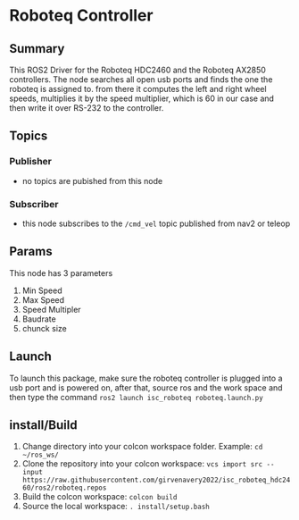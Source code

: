 # Roboteq Controller

## Summary

This ROS2 Driver for the Roboteq HDC2460 and the Roboteq AX2850 controllers. The node searches all open 
usb ports and finds the one the roboteq is assigned to. from there it computes the left and right wheel speeds, multiplies it by 
the speed multiplier, which is 60 in our case and then write it over RS-232 to the controller.

## Topics 

### Publisher

- no topics are pubished from this node

### Subscriber

- this node subscribes to the `/cmd_vel` topic published from nav2 or teleop

## Params 

This node has 3 parameters
 
 1. Min Speed
 2. Max Speed 
 3. Speed Multipler
 4. Baudrate 
 5. chunck size

## Launch 

To launch this package, make sure the roboteq controller is plugged into a usb port and is powered on, after that, 
source ros and the work space and then type the command `ros2 launch isc_roboteq roboteq.launch.py`

## install/Build
1. Change directory into your colcon workspace folder. Example: `cd ~/ros_ws/`
2. Clone the repository into your colcon workspace: `vcs import src --input https://raw.githubusercontent.com/girvenavery2022/isc_roboteq_hdc2460/ros2/roboteq.repos`
3. Build the colcon workspace: `colcon build`
4. Source the local workspace: `. install/setup.bash`
